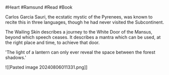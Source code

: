 #Heart #Ramsund #Read #Book 

Carlos Garcia Sauri, the ecstatic mystic of the Pyrenees, was known to recite this in three languages, though he had never visited the Subcontinent.

The Wailing Skin describes a journey to the White Door of the Mansus, beyond which speech ceases. It describes a mantra which can be used, at the right place and time, to achieve that door.

'The light of a lantern can only ever reveal the space between the forest shadows.'

![[Pasted image 20240806011331.png]]